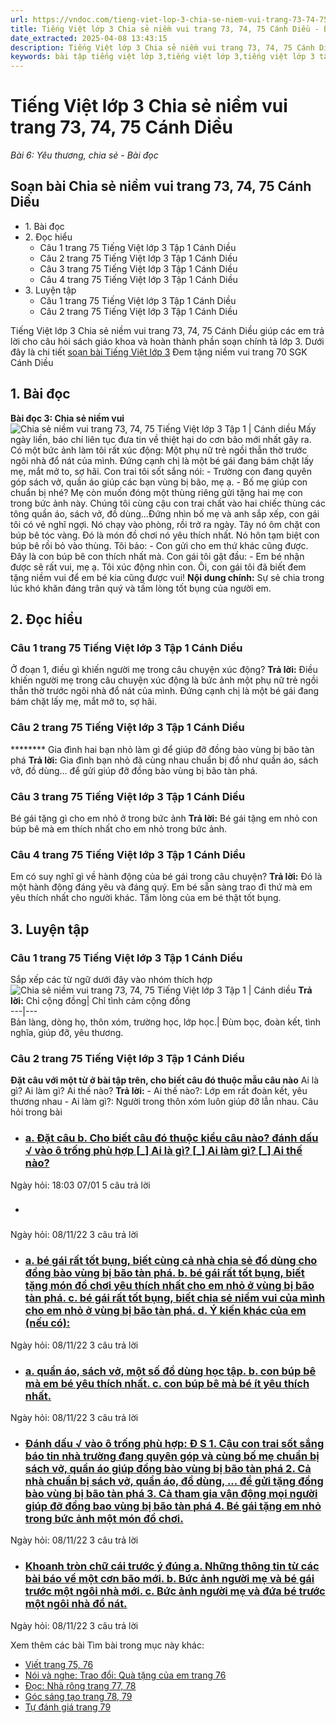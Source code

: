 ```yaml
---
url: https://vndoc.com/tieng-viet-lop-3-chia-se-niem-vui-trang-73-74-75-canh-dieu-270550
title: Tiếng Việt lớp 3 Chia sẻ niềm vui trang 73, 74, 75 Cánh Diều - Bài 6: Yêu thương, chia sẻ - Bài đọc - VnDoc.com
date_extracted: 2025-04-08 13:43:15
description: Tiếng Việt lớp 3 Chia sẻ niềm vui trang 73, 74, 75 Cánh Diều là tài liệu hữu ích, giúp học sinh dễ dàng trả lời câu hỏi và làm bài tập Tiếng Việt lớp 3.
keywords: bài tập tiếng việt lớp 3,tiếng việt lớp 3,tiếng việt lớp 3 tập 1,bài tập tiếng việt lớp 3 tập 1,tiếng việt 3 tập 1,tiếng việt lớp 3 cánh diều,tiếng việt 3 cánh diều,tiếng việt lớp 3 tập 1 cánh diều,tiếng việt lớp 3 cd,tiếng việt 3 cánh diều tập 1,Chia sẻ niềm vui trang 73,Chia sẻ niềm vui trang 73 tập 1,Chia sẻ niềm vui trang 73 cánh diều,soạn bài Chia sẻ niềm vui trang 73 cánh diều
---
```


# Tiếng Việt lớp 3 Chia sẻ niềm vui trang 73, 74, 75 Cánh Diều
 _Bài 6: Yêu thương, chia sẻ - Bài đọc_
## Soạn bài Chia sẻ niềm vui trang 73, 74, 75 Cánh Diều
  * 1\. Bài đọc
  * 2\. Đọc hiểu 
    * Câu 1 trang 75 Tiếng Việt lớp 3 Tập 1 Cánh Diều
    * Câu 2 trang 75 Tiếng Việt lớp 3 Tập 1 Cánh Diều
    * Câu 3 trang 75 Tiếng Việt lớp 3 Tập 1 Cánh Diều
    * Câu 4 trang 75 Tiếng Việt lớp 3 Tập 1 Cánh Diều
  * 3\. Luyện tập 
    * Câu 1 trang 75 Tiếng Việt lớp 3 Tập 1 Cánh Diều
    * Câu 2 trang 75 Tiếng Việt lớp 3 Tập 1 Cánh Diều

Tiếng Việt lớp 3 Chia sẻ niềm vui trang 73, 74, 75 Cánh Diều giúp các em trả lời cho câu hỏi  sách giáo khoa và hoàn thành phần soạn chính tả lớp 3. Dưới đây là chi tiết [soạn bài Tiếng Việt lớp 3](<https://vndoc.com/tieng-viet-lop-3-cd-tap1>) Đem tặng niềm vui trang 70 SGK Cánh Diều
## **1\. Bài đọc**
**Bài đọc 3: Chia sẻ niềm vui**
![Chia sẻ niềm vui trang 73, 74, 75 Tiếng Việt lớp 3 Tập 1 | Cánh diều](https://i.vdoc.vn/data/image/2022/07/11/chia-se-niem-vui-trang-73-74-75-129662.png)
Mấy ngày liền, báo chí liên tục đưa tin về thiệt hại do cơn bão mới nhất gây ra. Có một bức ảnh làm tôi rất xúc động: Một phụ nữ trẻ ngồi thẫn thờ trước ngôi nhà đổ nát của mình. Đứng cạnh chị là một bé gái đang bám chặt lấy mẹ, mắt mở to, sợ hãi.
Con trai tôi sốt sắng nói:
\- Trường con đang quyên góp sách vở, quần áo giúp các bạn vùng bị bão, mẹ ạ.
\- Bố mẹ giúp con chuẩn bị nhé? Mẹ còn muốn đóng một thùng riêng gửi tặng hai mẹ con trong bức ảnh này.
Chúng tôi cùng cậu con trai chất vào hai chiếc thùng các tông quần áo, sách vở, đồ dùng…Đứng nhìn bố mẹ và anh sắp xếp, con gái tôi có vẻ nghĩ ngợi. Nó chạy vào phòng, rồi trở ra ngày. Tây nó ôm chặt con búp bê tóc vàng. Đó là món đồ chơi nó yêu thích nhất. Nó hôn tạm biệt con búp bê rồi bỏ vào thùng.
Tôi bảo:
\- Con gửi cho em thứ khác cũng được. Đây là con búp bê con thích nhất mà.
Con gái tôi gật đầu:
\- Em bé nhận được sẽ rất vui, mẹ ạ.
Tôi xúc động nhìn con. Ôi, con gái tôi đã biết đem tặng niềm vui để em bé kia cũng được vui\!
**Nội dung chính:** Sự sẻ chia trong lúc khó khăn đáng trân quý và tấm lòng tốt bụng của người em.
## **2\. Đọc hiểu**
### **Câu 1 trang 75 Tiếng Việt lớp 3 Tập 1 Cánh Diều**
Ở đoạn 1, điều gì khiến người mẹ trong câu chuyện xúc động?
**Trả lời:**
Điều khiến người mẹ trong câu chuyện xúc động là bức ảnh một phụ nữ trẻ ngồi thẫn thờ trước ngôi nhà đổ nát của mình. Đứng cạnh chị là một bé gái đang bám chặt lấy mẹ, mắt mở to, sợ hãi.
### **Câu 2 trang 75 Tiếng Việt lớp 3 Tập 1 Cánh Diều**
******** Gia đình hai bạn nhỏ làm gì để giúp đỡ đồng bào vùng bị bão tàn phá
**Trả lời:**
Gia đình bạn nhỏ đã cùng nhau chuẩn bị đồ như quần áo, sách vở, đồ dùng… để gửi giúp đỡ đồng bào vùng bị bão tàn phá.
### **Câu 3 trang 75 Tiếng Việt lớp 3 Tập 1 Cánh Diều**
Bé gái tặng gì cho em nhỏ ở trong bức ảnh
**Trả lời:**
Bé gái tặng em nhỏ con búp bê mà em thích nhất cho em nhỏ trong bức ảnh.
### **Câu 4 trang 75 Tiếng Việt lớp 3 Tập 1 Cánh Diều**
Em có suy nghĩ gì về hành động của bé gái trong câu chuyện?
**Trả lời:**
Đó là một hành động đáng yêu và đáng quý. Em bé sẵn sàng trao đi thứ mà em yêu thích nhất cho người khác. Tấm lòng của em bé thật tốt bụng.
## **3\. Luyện tập**
### **Câu 1 trang 75 Tiếng Việt lớp 3 Tập 1 Cánh Diều**
Sắp xếp các từ ngữ dưới đây vào nhóm thích hợp
![Chia sẻ niềm vui trang 73, 74, 75 Tiếng Việt lớp 3 Tập 1 | Cánh diều](https://i.vdoc.vn/data/image/2022/07/11/chia-se-niem-vui-trang-73-74-75-129661.png)
**Trả lời:**
Chỉ cộng đồng| Chỉ tình cảm cộng đồng  
---|---  
Bản làng, dòng họ, thôn xóm, trường học, lớp học.| Đùm bọc, đoàn kết, tình nghĩa, giúp đỡ, yêu thương.  
### **Câu 2 trang 75 Tiếng Việt lớp 3 Tập 1 Cánh Diều**
**Đặt câu với một từ ở bài tập trên, cho biết câu đó thuộc mẫu câu nào**
Ai là gì?
Ai làm gì?
Ai thế nào?
**Trả lời:**
\- Ai thế nào?: Lớp em rất đoàn kết, yêu thương nhau
\- Ai làm gì?: Người trong thôn xóm luôn giúp đỡ lẫn nhau.
Câu hỏi trong bài
  * ### [ a. Đặt câu b. Cho biết câu đó thuộc kiểu câu nào? đánh dấu √ vào ô trống phù hợp \[\_\] Ai là gì? \[\_\] Ai làm gì? \[\_\] Ai thế nào? ](</dat-cau-voi-mot-tu-trong-nhom-tu-chi-cong-dong-hoac-nhom-tu-chi-tinh-cam-cong-dong-280534> "Đặt câu với một từ trong nhóm từ chỉ cộng đồng hoặc nhóm từ chỉ tình cảm cộng đồng")
Ngày hỏi: 18:03 07/01  5 câu trả lời 
  * ### [ ](</noi-cac-tu-ngu-duoi-day-vao-nhom-thich-hop-chi-cong-dong-chi-tinh-cam-cong-dong-280532> "Nối các từ ngữ dưới đây vào nhóm thích hợp: từ chỉ cộng đồng - từ chỉ tỉnh cảm cộng đồng")
Ngày hỏi: 08/11/22  3 câu trả lời 
  * ### [ a. bé gái rất tốt bụng, biết cùng cả nhà chia sẻ đồ dùng cho đồng bào vùng bị bão tàn phá. b. bé gái rất tốt bụng, biết tặng món đồ chơi yêu thích nhất cho em nhỏ ở vùng bị bão tàn phá. c. bé gái rất tốt bụng, biết chia sẻ niềm vui của mình cho em nhỏ ở vùng bị bão tàn phá. d. Ý kiến khác của em \(nếu có\): ](</em-co-suy-nghi-gi-ve-hanh-dong-cua-be-gai-trong-cau-chuyen-280529> "Em có suy nghĩ gì về hành động của bé gái trong câu chuyện?")
Ngày hỏi: 08/11/22  3 câu trả lời 
  * ### [ a. quần áo, sách vở, một số đồ dùng học tập. b. con búp bê mà em bé yêu thích nhất. c. con búp bê mà bé ít yêu thích nhất. ](</be-gai-tang-gi-cho-em-nho-trong-buc-anh-280525> "Bé gái tặng gì cho em nhỏ trong bức ảnh?")
Ngày hỏi: 08/11/22  3 câu trả lời 
  * ### [ Đánh dấu √ vào ô trống phù hợp: Đ S 1. Cậu con trai sốt sắng báo tin nhà trường đang quyên góp và cùng bố mẹ chuẩn bị sách vở, quần áo giúp đồng bào vùng bị bão tàn phá 2. Cả nhà chuẩn bị sách vở, quần áo, đồ dùng, ... để gửi tặng đồng bào vùng bị bão tàn phá 3. Cả tham gia vận động mọi người giúp đỡ đồng bao vùng bị bão tàn phá 4. Bé gái tặng em nhỏ trong bức ảnh một món đồ chơi. ](</gia-dinh-hai-ban-nho-lam-gi-de-giup-do-dong-bao-vung-bi-bao-tan-pha-280521> "Gia đình hai bạn nhỏ làm gì để giúp đỡ đồng bao vùng bị bão tàn phá?")
Ngày hỏi: 08/11/22  3 câu trả lời 
  * ### [ Khoanh tròn chữ cái trước ý đúng a. Những thông tin từ các bài báo về một cơn bão mới. b. Bức ảnh người mẹ và bé gái trước một ngôi nhà mới. c. Bức ảnh người mẹ và đứa bé trước một ngôi nhà đổ nát. ](</dieu-gi-khien-nguoi-me-trong-cau-chuyen-xuc-dong-280518> "Điều gì khiến người mẹ trong câu chuyện xúc động? ")
Ngày hỏi: 08/11/22  3 câu trả lời 

Xem thêm các bài Tìm bài trong mục này khác:
  * [Viết trang 75, 76](</viet-trang-75-76-tieng-viet-lop-3-tap-1-canh-dieu-270552>)
  * [Nói và nghe: Trao đổi: Quà tặng của em trang 76](</tieng-viet-lop-3-qua-tang-cua-em-trang-76-canh-dieu-270553>)
  * [Đọc: Nhà rông trang 77, 78](</tieng-viet-lop-3-nha-rong-trang-77-78-canh-dieu-270558>)
  * [Góc sáng tạo trang 78, 79](</goc-sang-tao-trang-78-79-tieng-viet-lop-3-canh-dieu-270561>)
  * [Tự đánh giá trang 79](</tieng-viet-lop-3-tu-danh-gia-trang-79-canh-dieu-270567>)

